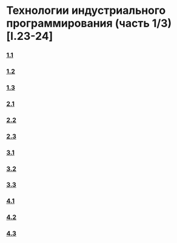 # Технологии индустриального программирования (часть 1/3) [I.23-24]

### [1.1](1.1)
### [1.2](1.2)
### [1.3](1.3)

### [2.1](2.1)
### [2.2](2.2)
### [2.3](2.3)

### [3.1](3.1)
### [3.2](3.2)
### [3.3](3.3)

### [4.1](4.1)
### [4.2](4.2)
### [4.3](4.3)
